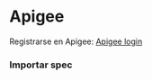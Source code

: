 # Apigee

Registrarse en Apigee: [Apigee login](https://login.apigee.com/login "Apigee login")


### Importar spec
